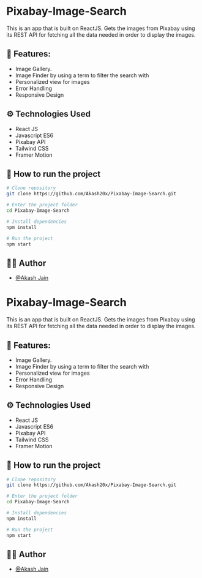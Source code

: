 # Pixabay-Image-Search
This is an app that is built on ReactJS. Gets the images from Pixabay using its REST API for fetching all the data needed in order to display the images.

## :mag_right: Features:
- Image Gallery.
- Image Finder by using a term to filter the search with
- Personalized view for images
- Error Handling
- Responsive Design

## :gear: Technologies Used 

- React JS
- Javascript ES6
- Pixabay API
- Tailwind CSS
- Framer Motion

## :file_folder: How to run the project 

```bash
# Clone repository 
git clone https://github.com/Akash20x/Pixabay-Image-Search.git

# Enter the project folder 
cd Pixabay-Image-Search

# Install dependencies 
npm install

# Run the project 
npm start
```

## :raising_hand_man: Author 
- [@Akash Jain](https://github.com/Akash20x)
# Pixabay-Image-Search
This is an app that is built on ReactJS. Gets the images from Pixabay using its REST API for fetching all the data needed in order to display the images.

## :mag_right: Features:
- Image Gallery.
- Image Finder by using a term to filter the search with
- Personalized view for images
- Error Handling
- Responsive Design

## :gear: Technologies Used 

- React JS
- Javascript ES6
- Pixabay API
- Tailwind CSS
- Framer Motion

## :file_folder: How to run the project 

```bash
# Clone repository 
git clone https://github.com/Akash20x/Pixabay-Image-Search.git

# Enter the project folder 
cd Pixabay-Image-Search

# Install dependencies 
npm install

# Run the project 
npm start
```

## :raising_hand_man: Author 
- [@Akash Jain](https://github.com/Akash20x)
